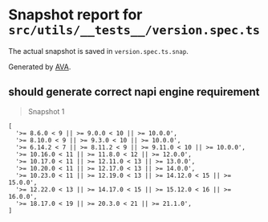 # Snapshot report for `src/utils/__tests__/version.spec.ts`

The actual snapshot is saved in `version.spec.ts.snap`.

Generated by [AVA](https://avajs.dev).

## should generate correct napi engine requirement

> Snapshot 1

    [
      '>= 8.6.0 < 9 || >= 9.0.0 < 10 || >= 10.0.0',
      '>= 8.10.0 < 9 || >= 9.3.0 < 10 || >= 10.0.0',
      '>= 6.14.2 < 7 || >= 8.11.2 < 9 || >= 9.11.0 < 10 || >= 10.0.0',
      '>= 10.16.0 < 11 || >= 11.8.0 < 12 || >= 12.0.0',
      '>= 10.17.0 < 11 || >= 12.11.0 < 13 || >= 13.0.0',
      '>= 10.20.0 < 11 || >= 12.17.0 < 13 || >= 14.0.0',
      '>= 10.23.0 < 11 || >= 12.19.0 < 13 || >= 14.12.0 < 15 || >= 15.0.0',
      '>= 12.22.0 < 13 || >= 14.17.0 < 15 || >= 15.12.0 < 16 || >= 16.0.0',
      '>= 18.17.0 < 19 || >= 20.3.0 < 21 || >= 21.1.0',
    ]
